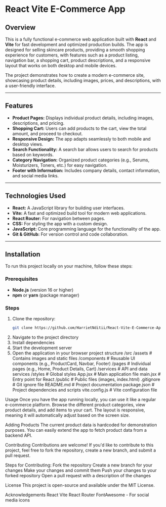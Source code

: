 # React Vite E-Commerce App

## Overview

This is a fully functional e-commerce web application built with **React** and **Vite** for fast development and optimized production builds. The app is designed for selling skincare products, providing a smooth shopping experience for customers, with features such as a product listing, navigation bar, a shopping cart, product descriptions, and a responsive layout that works on both desktop and mobile devices.

The project demonstrates how to create a modern e-commerce site, showcasing product details, including images, prices, and descriptions, with a user-friendly interface.

---

## Features

- **Product Pages:** Displays individual product details, including images, descriptions, and pricing.
- **Shopping Cart:** Users can add products to the cart, view the total amount, and proceed to checkout.
- **Responsive Design:** The app adapts seamlessly to both mobile and desktop views.
- **Search Functionality:** A search bar allows users to search for products based on keywords.
- **Category Navigation:** Organized product categories (e.g., Serums, Moisturizers, Toners, etc.) for easy navigation.
- **Footer with Information:** Includes company details, contact information, and social media links.

---

## Technologies Used

- **React:** A JavaScript library for building user interfaces.
- **Vite:** A fast and optimized build tool for modern web applications.
- **React Router:** For navigation between pages.
- **CSS:** For styling the app with a custom design.
- **JavaScript:** Core programming language for the functionality of the app.
- **Git & GitHub:** For version control and code collaboration.

---

## Installation

To run this project locally on your machine, follow these steps:

### Prerequisites

- **Node.js** (version 16 or higher)
- **npm** or **yarn** (package manager)

### Steps

1. Clone the repository:
   ```bash
   git clone https://github.com/HarrietNditii/React-Vite-E-Commerce-App.git
2. Navigate to the project directory
3. Install dependencies
4. Start the development server
5. Open the application in your browser
project structure
/src
  /assets      # Contains images and static files
  /components  # Reusable UI components (e.g., ProductCard, Navbar, Footer)
  /pages       # Individual pages (e.g., Home, Product Details, Cart)
  /services    # API and data services
  /styles      # Global styles
  App.jsx      # Main application file
  main.jsx     # Entry point for React
/public        # Public files (images, index.html)
.gitignore     # Git ignore file
README.md      # Project documentation
package.json   # Project dependencies and scripts
vite.config.js # Vite configuration file

Usage
Once you have the app running locally, you can use it like a regular e-commerce platform. Browse the different product categories, view product details, and add items to your cart. The layout is responsive, meaning it will automatically adjust based on the screen size.

Adding Products
The current product data is hardcoded for demonstration purposes. You can easily extend the app to fetch product data from a backend API.

Contributing
Contributions are welcome! If you'd like to contribute to this project, feel free to fork the repository, create a new branch, and submit a pull request.

Steps for Contributing:
Fork the repository
Create a new branch for your changes
Make your changes and commit them
Push your changes to your forked repository
Open a pull request with a description of the changes

License
This project is open-source and available under the MIT License.

Acknowledgements
React
Vite
React Router
FontAwesome - For social media icons
